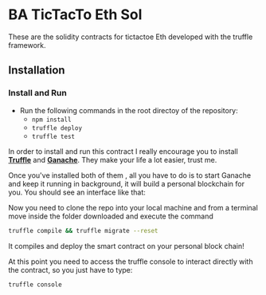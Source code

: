# BA  TicTacTo Eth Sol

These are the solidity contracts for tictactoe Eth developed with the truffle framework.

## Installation

### Install and Run

* Run the following commands in the root directoy of the repository:
  * `npm install`
  * `truffle deploy`
  * `truffle test`

 In order to install and run this contract I really encourage you to install **[Truffle](https://github.com/trufflesuite/truffle)** and **[Ganache](https://github.com/trufflesuite/ganache)**. They make your life a lot easier, trust me.

 Once you've installed both of them , all you have to do is to start Ganache and keep it running in background, it will build a personal blockchain for you. You should see an interface like that:

 Now you need to clone the repo into your local machine and from a terminal move inside the folder downloaded and execute the command
 ```bash
truffle compile && truffle migrate --reset
 ```
 It compiles and deploy the smart contract on your personal block chain!

 At this point you need to access the truffle console to interact directly with the contract, so you just have to type:
 ```bash
truffle console
 ```
 
